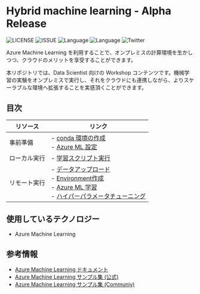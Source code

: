 # Hybrid machine learning - Alpha Release
![LICENSE](https://img.shields.io/github/license/konabuta/azureml-hybrid)
![ISSUE](https://img.shields.io/github/issues/konabuta/azureml-hybrid)
![Language](https://img.shields.io/badge/python-3.6-F9DC3E.svg?logo=python&style=flat)
![Language](https://img.shields.io/badge/Azure%20Machine%20Learning-blue.svg?logo=microsoft-azure&style=flat)
![Twitter](https://img.shields.io/twitter/url?style=social)

Azure Machine Learning を利用することで、オンプレミスの計算環境を生かしつつ、クラウドのメリットを享受することができます。

本リポジトリでは、Data Scientist 向けの Workshop コンテンツです。機械学習の実験をオンプレミスで実行し、それをクラウドにも連携しながら、よりスケーラブルな環境へ拡張することを実感頂くことができます。

## 目次

| リソース          | リンク                            |
|-----------------|----------------------------------|
| 事前準備        | - [conda 環境の作成](examples/conda-setup.ipynb)<br/>- [Azure ML 設定](examples/azureml-config.ipynb) |
| ローカル実行        | - [学習スクリプト実行](examples/local-pytorch-run.ipynb) |
| リモート実行        | - [データアップロード](examples/1-data_upload.ipynb)<br/>- [Environment作成](examples/2-environment.ipynb)<br/>- [Azure ML 学習](examples/3-aml-run.ipynb)<br/>- [ハイパーパラメータチューニング](examples/4-hyperdrive.ipynb) |



## 使用しているテクノロジー
- Azure Machine Learning


## 参考情報
- [Azure Machine Learning ドキュメント](https://docs.microsoft.com/ja-JP/azure/machine-learning/)
- [Azure Machine Learning サンプル集 (公式)](https://github.com/Azure/MachineLearningNotebooks)
- [Azure Machine Learning サンプル集 (Communiy)](https://github.com/Azure/azureml-examples)